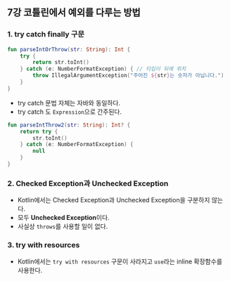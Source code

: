 ## 7강 코틀린에서 예외를 다루는 방법
### 1. try catch finally 구문
```kotlin
fun parseIntOrThrow(str: String): Int {
    try {
        return str.toInt()
    } catch (e: NumberFormatException) { // 타입이 뒤에 위치
        throw IllegalArgumentException("주어진 ${str}는 숫자가 아닙니다.")
    }
}
```
- try catch 문법 자체는 자바와 동일하다.  
- try catch 도 `Expression`으로 간주된다.
```kotlin
fun parseIntThrow2(str: String): Int? {
    return try {
        str.toInt()
    } catch (e: NumberFormatException) {
        null
    }
}
```
### 2. Checked Exception과 Unchecked Exception
- Kotlin에서는 Checked Exception과 Unchecked Exception을 구분하지 않는다.
- 모두 **Unchecked Exception**이다.
- 사실상 `throws`를 사용할 일이 없다.
### 3. try with resources
- Kotlin에서는 `try with resources` 구문이 사라지고 `use`라는 inline 확장함수를 사용한다.

